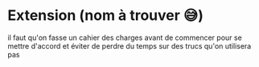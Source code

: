 # Extension (nom à trouver 😅)
il faut qu'on fasse un cahier des charges avant de commencer pour se mettre d'accord et éviter de perdre du temps sur des trucs qu'on utilisera pas
